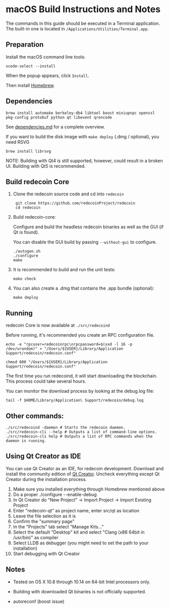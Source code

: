 macOS Build Instructions and Notes
====================================
The commands in this guide should be executed in a Terminal application.
The built-in one is located in `/Applications/Utilities/Terminal.app`.

Preparation
-----------
Install the macOS command line tools:

`xcode-select --install`

When the popup appears, click `Install`.

Then install [Homebrew](https://brew.sh).

Dependencies
----------------------

    brew install automake berkeley-db4 libtool boost miniupnpc openssl pkg-config protobuf python qt libevent qrencode

See [dependencies.md](dependencies.md) for a complete overview.

If you want to build the disk image with `make deploy` (.dmg / optional), you need RSVG

    brew install librsvg

NOTE: Building with Qt4 is still supported, however, could result in a broken UI. Building with Qt5 is recommended.


Build redecoin Core
------------------------

1. Clone the redecoin source code and cd into `redecoin`

        git clone https://github.com/redecoinProject/redecoin
        cd redecoin

2.  Build redecoin-core:

    Configure and build the headless redecoin binaries as well as the GUI (if Qt is found).

    You can disable the GUI build by passing `--without-gui` to configure.

        ./autogen.sh
        ./configure
        make

3.  It is recommended to build and run the unit tests:

        make check

4.  You can also create a .dmg that contains the .app bundle (optional):

        make deploy

Running
-------

redecoin Core is now available at `./src/redecoind`

Before running, it's recommended you create an RPC configuration file.

    echo -e "rpcuser=redecoinrpc\nrpcpassword=$(xxd -l 16 -p /dev/urandom)" > "/Users/${USER}/Library/Application Support/redecoin/redecoin.conf"

    chmod 600 "/Users/${USER}/Library/Application Support/redecoin/redecoin.conf"

The first time you run redecoind, it will start downloading the blockchain. This process could take several hours.

You can monitor the download process by looking at the debug.log file:

    tail -f $HOME/Library/Application\ Support/redecoin/debug.log

Other commands:
-------

    ./src/redecoind -daemon # Starts the redecoin daemon.
    ./src/redecoin-cli --help # Outputs a list of command-line options.
    ./src/redecoin-cli help # Outputs a list of RPC commands when the daemon is running.

Using Qt Creator as IDE
------------------------
You can use Qt Creator as an IDE, for redecoin development.
Download and install the community edition of [Qt Creator](https://www.qt.io/download/).
Uncheck everything except Qt Creator during the installation process.

1. Make sure you installed everything through Homebrew mentioned above
2. Do a proper ./configure --enable-debug
3. In Qt Creator do "New Project" -> Import Project -> Import Existing Project
4. Enter "redecoin-qt" as project name, enter src/qt as location
5. Leave the file selection as it is
6. Confirm the "summary page"
7. In the "Projects" tab select "Manage Kits..."
8. Select the default "Desktop" kit and select "Clang (x86 64bit in /usr/bin)" as compiler
9. Select LLDB as debugger (you might need to set the path to your installation)
10. Start debugging with Qt Creator

Notes
-----

* Tested on OS X 10.8 through 10.14 on 64-bit Intel processors only.

* Building with downloaded Qt binaries is not officially supported. 

* autoreconf (boost issue)
